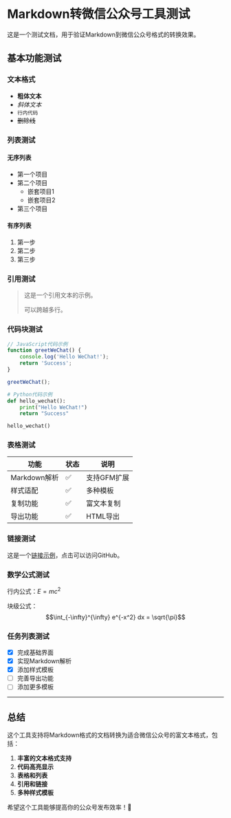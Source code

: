 # Markdown转微信公众号工具测试

这是一个测试文档，用于验证Markdown到微信公众号格式的转换效果。

## 基本功能测试

### 文本格式
- **粗体文本**
- *斜体文本*
- `行内代码`
- ~~删除线~~

### 列表测试

#### 无序列表
- 第一个项目
- 第二个项目
  - 嵌套项目1
  - 嵌套项目2
- 第三个项目

#### 有序列表
1. 第一步
2. 第二步
3. 第三步

### 引用测试

> 这是一个引用文本的示例。
>
> 可以跨越多行。

### 代码块测试

```javascript
// JavaScript代码示例
function greetWeChat() {
    console.log('Hello WeChat!');
    return 'Success';
}

greetWeChat();
```

```python
# Python代码示例
def hello_wechat():
    print("Hello WeChat!")
    return "Success"

hello_wechat()
```

### 表格测试

| 功能 | 状态 | 说明 |
|------|------|------|
| Markdown解析 | ✅ | 支持GFM扩展 |
| 样式适配 | ✅ | 多种模板 |
| 复制功能 | ✅ | 富文本复制 |
| 导出功能 | ✅ | HTML导出 |

### 链接测试

这是一个[链接示例](https://github.com)，点击可以访问GitHub。

### 数学公式测试

行内公式：$E = mc^2$

块级公式：
$$\int_{-\infty}^{\infty} e^{-x^2} dx = \sqrt{\pi}$$

### 任务列表测试

- [x] 完成基础界面
- [x] 实现Markdown解析
- [x] 添加样式模板
- [ ] 完善导出功能
- [ ] 添加更多模板

---

## 总结

这个工具支持将Markdown格式的文档转换为适合微信公众号的富文本格式，包括：

1. **丰富的文本格式支持**
2. **代码高亮显示**
3. **表格和列表**
4. **引用和链接**
5. **多种样式模板**

希望这个工具能够提高你的公众号发布效率！🎉